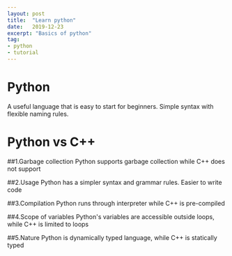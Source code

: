```yaml
---
layout: post
title:  "Learn python"
date:   2019-12-23
excerpt: "Basics of python"
tag:
- python
- tutorial
---
```


# Python
A useful language that is easy to start for beginners.
Simple syntax with flexible naming rules.

# Python vs C++
##1.Garbage collection
Python supports garbage collection while C++ does not support

##2.Usage
Python has a simpler syntax and grammar rules. Easier to write code

##3.Compilation
Python runs through interpreter while C++ is pre-compiled

##4.Scope of variables
Python's variables are accessible outside loops, while C++ is limited to loops

##5.Nature
Python is dynamically typed language, while C++ is statically typed
